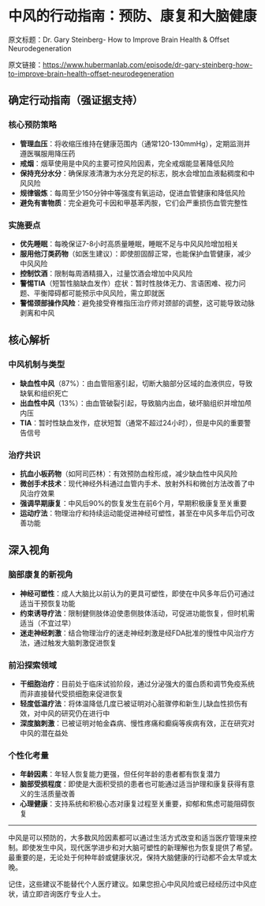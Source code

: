 # 中风的行动指南：预防、康复和大脑健康

原文标题：Dr. Gary Steinberg- How to Improve Brain Health & Offset Neurodegeneration

原文链接：https://www.hubermanlab.com/episode/dr-gary-steinberg-how-to-improve-brain-health-offset-neurodegeneration

<YouTube videoId="nqNEtdHVUjM" />

## 确定行动指南（强证据支持）

### 核心预防策略
* **管理血压**：将收缩压维持在健康范围内（通常120-130mmHg），定期监测并遵医嘱服用降压药
* **戒烟**：烟草使用是中风的主要可控风险因素，完全戒烟能显著降低风险
* **保持充分水分**：确保尿液清澈为水分充足的标志，脱水会增加血液黏稠度和中风风险
* **规律锻炼**：每周至少150分钟中等强度有氧运动，促进血管健康和降低风险
* **避免有害物质**：完全避免可卡因和甲基苯丙胺，它们会严重损伤血管完整性

### 实施要点
* **优先睡眠**：每晚保证7-8小时高质量睡眠，睡眠不足与中风风险增加相关
* **服用他汀类药物**（如医生建议）：即使胆固醇正常，也能保护血管健康，减少中风风险
* **控制饮酒**：限制每周酒精摄入，过量饮酒会增加中风风险
* **警惕TIA**（短暂性脑缺血发作）症状：暂时性肢体无力、言语困难、视力问题、平衡障碍都可能预示中风风险，需立即就医
* **警惕颈部操作风险**：避免接受脊椎指压治疗师对颈部的调整，这可能导致动脉剥离和中风

## 核心解析

### 中风机制与类型
* **缺血性中风**（87%）：由血管阻塞引起，切断大脑部分区域的血液供应，导致缺氧和组织死亡
* **出血性中风**（13%）：由血管破裂引起，导致脑内出血，破坏脑组织并增加颅内压
* **TIA**：暂时性缺血发作，症状短暂（通常不超过24小时），但是中风的重要警告信号

### 治疗共识
* **抗血小板药物**（如阿司匹林）：有效预防血栓形成，减少缺血性中风风险
* **微创手术技术**：现代神经外科通过血管内手术、放射外科和微创方法改善了中风治疗效果
* **强调早期康复**：中风后90%的恢复发生在前6个月，早期积极康复至关重要
* **运动疗法**：物理治疗和持续运动能促进神经可塑性，甚至在中风多年后仍可改善功能

## 深入视角

### 脑部康复的新视角
* **神经可塑性**：成人大脑比以前认为的更具可塑性，即使在中风多年后仍可通过适当干预恢复功能
* **约束诱导疗法**：限制健侧肢体迫使患侧肢体活动，可促进功能恢复，但时机需适当（不宜过早）
* **迷走神经刺激**：结合物理治疗的迷走神经刺激是经FDA批准的慢性中风治疗方法，通过触发大脑刺激促进恢复

### 前沿探索领域
* **干细胞治疗**：目前处于临床试验阶段，通过分泌强大的蛋白质和调节免疫系统而非直接替代受损细胞来促进恢复
* **轻度低温疗法**：将体温降低几度已被证明对心脏骤停和新生儿缺血性损伤有效，对中风的研究仍在进行中
* **深度脑刺激**：已被证明对帕金森病、慢性疼痛和癫痫等疾病有效，正在研究对中风的潜在益处

### 个性化考量
* **年龄因素**：年轻人恢复能力更强，但任何年龄的患者都有恢复潜力
* **脑部受损程度**：即使是大面积受损的患者也可能通过适当护理和康复获得有意义的生活质量改善
* **心理健康**：支持系统和积极心态对康复过程至关重要，抑郁和焦虑可能阻碍恢复

---

中风是可以预防的，大多数风险因素都可以通过生活方式改变和适当医疗管理来控制。即使发生中风，现代医学进步和对大脑可塑性的新理解也为恢复提供了希望。最重要的是，无论处于何种年龄或健康状况，保持大脑健康的行动都不会太早或太晚。

记住，这些建议不能替代个人医疗建议。如果您担心中风风险或已经经历过中风症状，请立即咨询医疗专业人士。
